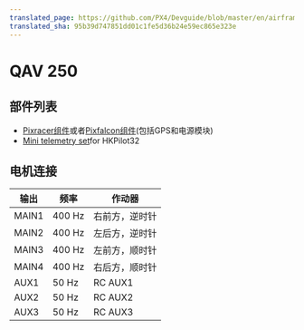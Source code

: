 ```yaml
---
translated_page: https://github.com/PX4/Devguide/blob/master/en/airframes_multicopter/qav250.md
translated_sha: 95b39d747851dd01c1fe5d36b24e59ec865e323e
---
```


# QAV 250


## 部件列表

- [Pixracer组件](../flight_controller/pixracer.md)或者[Pixfalcon组件](../flight_controller/pixfalcon.md)(包括GPS和电源模块)
- [Mini telemetry set](../flight_controller/pixfalcon.md)for HKPilot32

## 电机连接

| 输出    | 频率     | 作动器     |
| ----- | ------ | ------- |
| MAIN1 | 400 Hz | 右前方，逆时针 |
| MAIN2 | 400 Hz | 左后方，逆时针 |
| MAIN3 | 400 Hz | 左前方，顺时针 |
| MAIN4 | 400 Hz | 右后方，顺时针 |
| AUX1  | 50 Hz  | RC AUX1 |
| AUX2  | 50 Hz  | RC AUX2 |
| AUX3  | 50 Hz  | RC AUX3 |